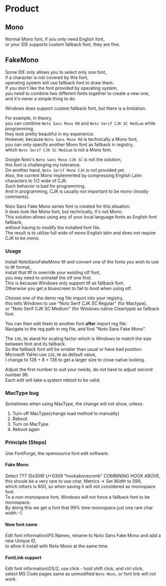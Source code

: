 # Product

## Mono

Normal Mono font, if you only need English font,  
or your IDE supports custom fallback font, they are fine.

## FakeMono

Some IDE only allows you to select only one font,  
if a character is not covered by this font,  
operating system will use fallback font to draw them.  
If you don't like the font provided by operating system,  
you need to combine two different fonts together to create a new one,  
and it's never a simple thing to do.

Windows does support custom fallback font, but there is a limitation.

For example, in theory,  
you can combine `Noto Sans Mono R0` and `Noto Serif CJK SC Medium` while programming,  
they look pretty beautiful in my experience.  
However, because `Noto Sans Mono R0` is technically a Mono font,  
you can only specify another Mono font as fallback in registry,  
which `Noto Serif CJK SC Medium` is not a Mono font.

Google Noto's `Noto Sans Mono CJK SC` is not the solution,  
this font is challenging my tolerance.  
On another hand, `Noto Serif Mono CJK` is not provided yet.  
Also, the current Mono implemented by compressing English Latin characters to 1/2 wide of CJK.  
Such behavior is bad for programming.  
And in programming, CJK is usually not important to be mono (mostly comments).

Noto Sans Fake Mono series font is created for this situation.  
It does look like Mono font, but technically, it's not Mono.  
This solution allows using any of your local language fonts as English font fallback,  
without having to modify the installed font file.  
The result is to utilize full wide of mono English latin and does not require CJK to be mono.

### Usage

Install NotoSansFakeMono ttf and convert one of the fonts you wish to use to ttf format,  
install that ttf to override your existing otf font,  
you may need to uninstall the otf one first.  
This is because Windows only support ttf as fallback font.  
Otherwise you get a bluescreen to fail to boot when using otf.

Choose one of the demo reg file import into your registry,  
this tells Windows to use "Noto Serif CJK SC Regular" (for Mactype),  
or "Noto Serif CJK SC Medium" (for Windows native Cleartype) as fallback font.

You can then edit them to another font **after** import reg file:  
Navigate to the reg path in reg file, and find "Noto Sans Fake Mono".

The `136,96` stand for scaling factor which is Windows to match the size between font and its fallback.  
So the fallback font will be smaller than usual or have bad position.  
Microsoft YaHei use `128,96` as default value,  
I change to 128 + 8 = 136 to get a larger size to close native looking.

Adjust the first number to suit your needs, do not have to adjust second number 96.  
Each edit will take a system reboot to be valid.

### MacType bug

Sometimes when using MacType, the change will not show, unless:

1. Turn off MacType(change load method to manually)
2. Reboot
3. Turn on MacType
4. Reboot again

### Principle (Steps)

Use FontForge, the opensource font edit software.

#### Fake Mono

Select 777 (0x309) U+0309 "hookabovecomb" COMBINING HOOK ABOVE,  
this shoule be a very rare to use char, Metrics -> Set Width to 599,  
which others is 600, so when saving it will not considered as monospace font.  
To a non-monospace font, Windows will not force a fallback font to be monospace.  
By doing this we get a font that 99% time monospace just one rare char width -1.

#### New font name

Edit font information\PS Names, rename to Noto Sans Fake Mono and add a new Unique ID,  
to allow it install with Noto Mono at the same time.

#### FontLink support

Edit font information\OS/2, use click - hold shift click, and ctrl click,  
select MS Code pages same as unmodified `Noto Mono`, or font link will not work.
